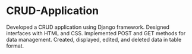 # CRUD-Application
Developed a CRUD application using Django framework. Designed interfaces with HTML and CSS. Implemented POST and GET methods for data management. Created, displayed, edited, and deleted data in table format.
